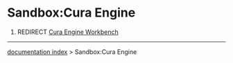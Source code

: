 # Sandbox:Cura Engine
1.  REDIRECT [Cura Engine Workbench](Cura_Engine_Workbench.md)

---
[documentation index](../README.md) > Sandbox:Cura Engine
